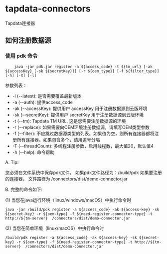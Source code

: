 # tapdata-connectors

Tapdata连接器

## 如何注册数据源

### 使用 **pdk** 命令

```shell
    java -jar pdk.jar register -a ${access_code} -t ${tm_url} [-ak ${accessKey} [-sk ${secretKey}]] [-r ${oem_type}] [-f ${filter_type}] [-h] [-X] [-l]
```

参数列表：
  - -l  (--latest): 是否需要覆盖最新版本
  - -a (--auth): 提供access_code
  - -ak (--accessKey): 提供用户 accessKey 用于注册数据源到云版环境
  - -sk (--secretKey): 提供用户 secretKey 用于注册数据源到云版环境
  - -t (--tm): Tapdata TM URL, 这是您需要注册数据源的环境
  - -r (--replace): 如果需要向OEM环境注册数据源，请填写OEM类型参数
  - -f (--filter): 不应跳过数据源类型的列表。如果值为空，则所有连接器都将注册所有连接器。如果包含多个，请用逗号分隔
  - -T (--threadCount): 多线程注册参数，启用线程数，最大值20，默认值4
  - -h (--help): 命令帮助
  
A. Tip: 
    
您必须在文件系统中保存pdk文件， 如果pdk文件路径为：/build/pdk
如果要注册的连接器， 文件路径为 /connectors/dist/demo-connector.jar

B. 完整的命令如下:

 (1) 当您在java运行环境（linux/windows/macOS）中执行命令时

```shell
java -jar /build/pdk register -a ${access_code} -ak ${access-key} -sk ${secret-key} -r ${oem-type} -f ${need-register-connector-type} -t http://${tm-server}  /connectors/dist/demo-connector.jar
```

(2) 当您在简单环境（linux/macOS）中执行命令时

```shell
/build/pdk register -a ${access_code} -ak ${access-key} -sk ${secret-key} -r ${oem-type} -f ${need-register-connector-type} -t http://${tm-server}  /connectors/dist/demo-connector.jar
```